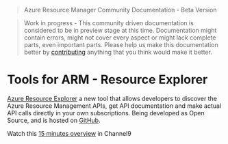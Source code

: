 > Azure Resource Manager Community Documentation - Beta Version

> Work in progress - This community driven documentation is considered to be in preview stage at this time. Documentation might contain errors, might not cover every aspect or might lack complete parts, even important parts. Please help us make this documentation better by [contributing](CONTRIBUTING.md) anything that you think would make it better.

# Tools for ARM - Resource Explorer

[Azure Resource Explorer](https://resources.azure.com/) a new tool that allows developers to discover the Azure Resource Management APIs, get API documentation and make actual API calls directly in your own subscriptions. Being developed as Open Source, and is hosted on [GitHub](https://github.com/projectkudu/ARMExplorer/).

Watch this [15 minutes overview](https://channel9.msdn.com/Shows/Azure-Friday/Azure-Resource-Manager-Explorer-with-David-Ebbo) in Channel9
